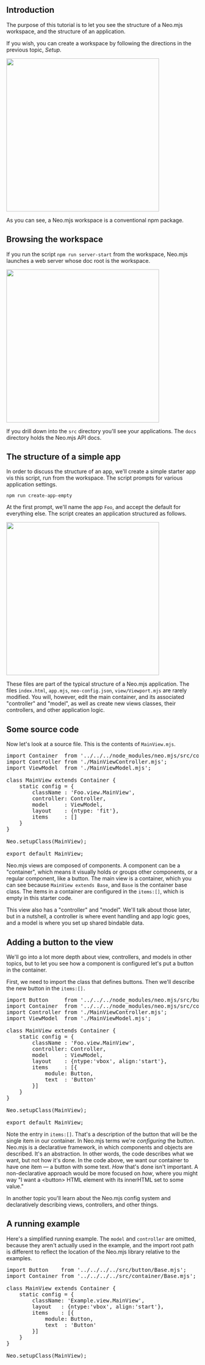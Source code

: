 ## Introduction

The purpose of this tutorial is to let you see the structure of a Neo.mjs workspace,
and the structure of an application.

If you wish, you can create a workspace by following the directions in the previous topic, _Setup_.

<img src="https://raw.githubusercontent.com/neomjs/pages/main/resources/images/apps/learnneo/NeoWorkspace.png" style="height: 400px;">

As you can see, a Neo.mjs workspace is a conventional npm package. 


## Browsing the workspace

If you run 
the script `npm run server-start` from the workspace, Neo.mjs launches a web
server whose doc root is the workspace. 

<img src="https://raw.githubusercontent.com/neomjs/pages/main/resources/images/apps/learnneo/ServerRoot.png" style="height: 400px;">

If you drill down into the `src` directory you'll see your applications.
The `docs` directory holds the Neo.mjs API docs.

## The structure of a simple app

In order to discuss the structure of an app, we'll create a simple starter 
app vis this script, run from the workspace. The script prompts for various 
application settings. 

`npm run create-app-empty`

At the first prompt, we'll name the app `Foo`, and accept the default for everything else.
The script creates an application structured as follows.

<img src="https://raw.githubusercontent.com/neomjs/pages/main/resources/images/apps/learnneo/FooFolder.png" style="height: 400px;">

These files are part of the typical structure of a Neo.mjs application. The files `index.html`, `app.mjs`, `neo-config.json`, `view/Viewport.mjs` are rarely modified.
You will, however, edit the main container, and its associated "controller" and "model",
as well as create new views classes, their controllers, and other application logic.

## Some source code

Now let's look at a source file. This is the contents of `MainView.mjs`.

<pre data-javascript>
import Container  from '../../../node_modules/neo.mjs/src/container/Base.mjs';
import Controller from './MainViewController.mjs';
import ViewModel  from './MainViewModel.mjs';

class MainView extends Container {
    static config = {
        className : 'Foo.view.MainView',
        controller: Controller,
        model     : ViewModel,
        layout    : {ntype: 'fit'},
        items     : []
    }
}

Neo.setupClass(MainView);

export default MainView;
</pre>

Neo.mjs views are composed of components. A component can be a "container", which means it
visually holds or groups other components, or a regular component, like a button. The main
view is a container, which you can see because `MainView extends Base`, and `Base` is 
the container base class. The items in a container are configured in the `items:[]`, which
is empty in this starter code.

This view also has a "controller" and "model". We'll talk about those later, but in a nutshell,
a controller is where event handling and app logic goes, and a model is where you set up shared
bindable data.

## Adding a button to the view

We'll go into a lot more depth about view, controllers, and models in other topics, but to let
you see how a component is configured let's put a button in the container. 

First, we need to import the class that defines buttons. Then we'll describe the new button in the
`items:[].`

<pre data-javascript>
import Button     from '../../../node_modules/neo.mjs/src/button/Base.mjs';
import Container  from '../../../node_modules/neo.mjs/src/container/Base.mjs';
import Controller from './MainViewController.mjs';
import ViewModel  from './MainViewModel.mjs';

class MainView extends Container {
    static config = {
        className : 'Foo.view.MainView',
        controller: Controller,
        model     : ViewModel,
        layout    : {ntype:'vbox', align:'start'}, 
        items     : [{
            module: Button,
            text  : 'Button'
        }]
    }
}

Neo.setupClass(MainView);

export default MainView;
</pre>


Note the entry in `items:[]`. That's a description of the button that will be the single item in our 
container. In Neo.mjs terms we're _configuring_ the button. Neo.mjs is a declarative framework, in 
which components and objects are described. It's an abstraction. In other words, the code describes 
what we want, but not how it's done. In the code above, we want our container to have one item &mdash; 
a button with some text. _How_ that's done isn't important. A non-declarative approach would be more
focused on _how_, where you might way "I want a &lt;button> HTML element with its innerHTML set to 
some value." 

In another topic you'll learn about the Neo.mjs config system and declaratively describing views, 
controllers, and other things.

## A running example

Here's a simplified running example. The `model` and `controller` are omitted, because they aren't 
actually used in the example, and the import root path is different to reflect the location of the 
Neo.mjs library relative to the examples.

<pre data-neo>
import Button    from '../../../../src/button/Base.mjs';
import Container from '../../../../src/container/Base.mjs';

class MainView extends Container {
    static config = {
        className: 'Example.view.MainView',
        layout   : {ntype:'vbox', align:'start'},
        items    : [{
            module: Button,
            text  : 'Button'
        }]
    }
}

Neo.setupClass(MainView);
</pre>

